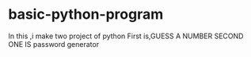 # basic-python-program
In this ,i make two project of python
First is,GUESS A NUMBER
SECOND ONE IS password generator
